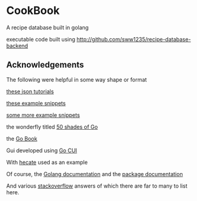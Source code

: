 # CookBook

A recipe database built in golang

executable code built using <http://github.com/sww1235/recipe-database-backend>

## Acknowledgements

The following were helpful in some way shape or format

[these json tutorials](http://goinbigdata.com/persisting-application-configuration-in-golang/)

[these example snippets](https://github.com/DaddyOh/golang-samples)

[some more example snippets](https://gist.github.com/skarllot/102a5e5ea73861ff5afe)

the wonderfly titled [50 shades of Go](http://devs.cloudimmunity.com/gotchas-and-common-mistakes-in-go-golang/)

the [Go Book](https://www.golang-book.com)

Gui developed using [Go CUI](https://github.com/jroimartin/gocui)

With [hecate](https://github.com/evanmiller/hecate/blob/master/hecate.go) used
as an example

Of course, the [Golang documentation](https://golang.org/doc/) and the [package documentation](https://golang.org/pkg/)

And various [stackoverflow](stackoverflow.com) answers of which there are
far to many to list here.
